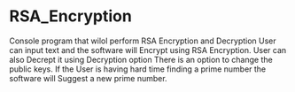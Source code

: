 # RSA_Encryption

Console program that wilol perform RSA Encryption and Decryption
User can input text and the software will Encrypt using RSA Encryption.
User can also Decrept it using Decryption option
There is an option to change the public keys.
If the User is having hard time finding a prime number the software will Suggest a new prime number.
